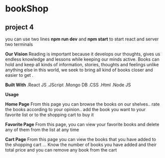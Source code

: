 
# bookShop
## project 4 
you can use two lines  **npm run dev**  and **npm start** to start react and server two terminals 

**Our Vision** 
Reading is important because it develops our thoughts, gives us endless knowledge and lessons while keeping our minds active. Books can hold and keep all kinds of information, stories, thoughts and feelings unlike anything else in this world, we seek to bring all kind of books closer and easier to get .


**Built With**
.React JS
.JScript
.Mongo DB
.CSS
.Html
.Node JS

**Usage** 


**Home Page** 
From this page you can browse the books on our shelves.. rate the books according to your opinion.. add the book you want to your favorite list or to the shopping cart to buy it

**Favorite Page**
From this page, you can view your favorite books and delete any of them from the list at any time

**Cart Page**
From this page you can view the books that you have added to the shopping cart ... Know the number of books you have added and their total price and you can remove any book from the cart